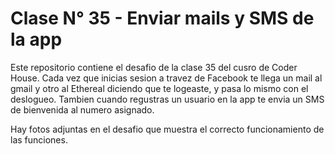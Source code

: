 # Clase N° 35 - Enviar mails y SMS de la app

Este repositorio contiene el desafio de la clase 35 del cusro de Coder House.
Cada vez que inicias sesion a travez de Facebook te llega un mail al gmail y otro al Ethereal diciendo que te logeaste, y pasa lo mismo con el deslogueo. Tambien cuando regustras un usuario en la app te envia un SMS de bienvenida al numero asignado. 

Hay fotos adjuntas en el desafio que muestra el correcto funcionamiento de las funciones.
